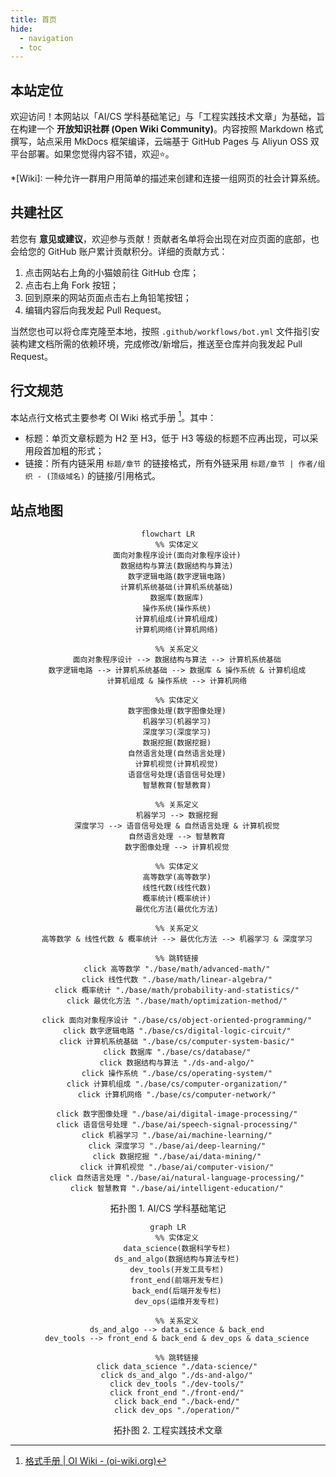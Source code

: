 ```yaml
---
title: 首页
hide:
  - navigation
  - toc
---
```


## 本站定位

欢迎访问！本网站以「AI/CS 学科基础笔记」与「工程实践技术文章」为基础，旨在构建一个 **开放知识社群 (Open Wiki Community)**。内容按照 Markdown 格式撰写，站点采用 MkDocs 框架编译，云端基于 GitHub Pages 与 Aliyun OSS 双平台部署。如果您觉得内容不错，欢迎⭐。

*[Wiki]: 一种允许一群用户用简单的描述来创建和连接一组网页的社会计算系统。

## 共建社区

若您有 **意见或建议**，欢迎参与贡献！贡献者名单将会出现在对应页面的底部，也会给您的 GitHub 账户累计贡献积分。详细的贡献方式：

1. 点击网站右上角的小猫娘前往 GitHub 仓库；
2. 点击右上角 Fork 按钮；
3. 回到原来的网站页面点击右上角铅笔按钮；
4. 编辑内容后向我发起 Pull Request。

当然您也可以将仓库克隆至本地，按照 `.github/workflows/bot.yml` 文件指引安装构建文档所需的依赖环境，完成修改/新增后，推送至仓库并向我发起 Pull Request。

## 行文规范

本站点行文格式主要参考 OI Wiki 格式手册 [^oi-format]。其中：

- 标题：单页文章标题为 H2 至 H3，低于 H3 等级的标题不应再出现，可以采用段首加粗的形式；
- 链接：所有内链采用 `标题/章节` 的链接格式，所有外链采用 `标题/章节 | 作者/组织 - (顶级域名)` 的链接/引用格式。

[^oi-format]: [格式手册 | OI Wiki - (oi-wiki.org)](https://oi-wiki.org/intro/format/)

## 站点地图

<div align="center">

```mermaid
flowchart LR
    %% 实体定义
    面向对象程序设计(面向对象程序设计)
    数据结构与算法(数据结构与算法)
    数字逻辑电路(数字逻辑电路)
    计算机系统基础(计算机系统基础)
    数据库(数据库)
    操作系统(操作系统)
    计算机组成(计算机组成)
    计算机网络(计算机网络)

    %% 关系定义
    面向对象程序设计 --> 数据结构与算法 --> 计算机系统基础
    数字逻辑电路 --> 计算机系统基础 --> 数据库 & 操作系统 & 计算机组成
    计算机组成 & 操作系统 --> 计算机网络

    %% 实体定义
    数字图像处理(数字图像处理)
    机器学习(机器学习)
    深度学习(深度学习)
    数据挖掘(数据挖掘)
    自然语言处理(自然语言处理)
    计算机视觉(计算机视觉)
    语音信号处理(语音信号处理)
    智慧教育(智慧教育)

    %% 关系定义
    机器学习 --> 数据挖掘
    深度学习 --> 语音信号处理 & 自然语言处理 & 计算机视觉
    自然语言处理 --> 智慧教育
    数字图像处理 --> 计算机视觉

    %% 实体定义
    高等数学(高等数学)
    线性代数(线性代数)
    概率统计(概率统计)
    最优化方法(最优化方法)

    %% 关系定义
    高等数学 & 线性代数 & 概率统计 --> 最优化方法 --> 机器学习 & 深度学习

    %% 跳转链接
    click 高等数学 "./base/math/advanced-math/"
    click 线性代数 "./base/math/linear-algebra/"
    click 概率统计 "./base/math/probability-and-statistics/"
    click 最优化方法 "./base/math/optimization-method/"

    click 面向对象程序设计 "./base/cs/object-oriented-programming/"
    click 数字逻辑电路 "./base/cs/digital-logic-circuit/"
    click 计算机系统基础 "./base/cs/computer-system-basic/"
    click 数据库 "./base/cs/database/"
    click 数据结构与算法 "./ds-and-algo/"
    click 操作系统 "./base/cs/operating-system/"
    click 计算机组成 "./base/cs/computer-organization/"
    click 计算机网络 "./base/cs/computer-network/"

    click 数字图像处理 "./base/ai/digital-image-processing/"
    click 语音信号处理 "./base/ai/speech-signal-processing/"
    click 机器学习 "./base/ai/machine-learning/"
    click 深度学习 "./base/ai/deep-learning/"
    click 数据挖掘 "./base/ai/data-mining/"
    click 计算机视觉 "./base/ai/computer-vision/"
    click 自然语言处理 "./base/ai/natural-language-processing/"
    click 智慧教育 "./base/ai/intelligent-education/"
```

<caption> 拓扑图 1. AI/CS 学科基础笔记 </caption>

```mermaid
graph LR
    %% 实体定义
    data_science(数据科学专栏)
    ds_and_algo(数据结构与算法专栏)
    dev_tools(开发工具专栏)
    front_end(前端开发专栏)
    back_end(后端开发专栏)
    dev_ops(运维开发专栏)

    %% 关系定义
    ds_and_algo --> data_science & back_end
    dev_tools --> front_end & back_end & dev_ops & data_science
  
    %% 跳转链接
    click data_science "./data-science/"
    click ds_and_algo "./ds-and-algo/"
    click dev_tools "./dev-tools/"
    click front_end "./front-end/"
    click back_end "./back-end/"
    click dev_ops "./operation/"
```

<caption> 拓扑图 2. 工程实践技术文章 </caption>

</div>
